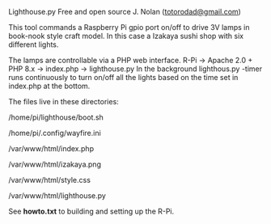 Lighthouse.py
Free and open source
J. Nolan (totorodad@gmail.com)

This tool commands a Raspberry Pi gpio port on/off to drive 3V lamps in book-nook style craft
model.  In this case a Izakaya sushi shop with six different lights.

The lamps are controllable via a PHP web interface.
R-Pi -> Apache 2.0 + PHP 8.x -> index.php -> lighthouse.py
In the background lighthous.py -timer runs continuously to turn on/off all the lights based on the time set in
index.php at the bottom.

The files live in these directories:

/home/pi/lighthouse/boot.sh

/home/pi/.config/wayfire.ini

/var/www/html/index.php

/var/www/html/izakaya.png

/var/www/html/style.css

/var/www/html/lighthouse.py


See **howto.txt** to building and setting up the R-Pi.
